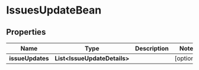 

# IssuesUpdateBean

## Properties

Name | Type | Description | Notes
------------ | ------------- | ------------- | -------------
**issueUpdates** | **List&lt;IssueUpdateDetails&gt;** |  |  [optional]



